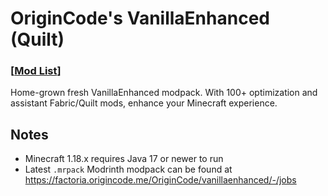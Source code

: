 # OriginCode's VanillaEnhanced (Quilt)

### \[[Mod List](./mods.md)\]

Home-grown fresh VanillaEnhanced modpack. With 100+ optimization and assistant Fabric/Quilt mods, enhance your Minecraft experience.

## Notes

- Minecraft 1.18.x requires Java 17 or newer to run
- Latest `.mrpack` Modrinth modpack can be found at <https://factoria.origincode.me/OriginCode/vanillaenhanced/-/jobs>
